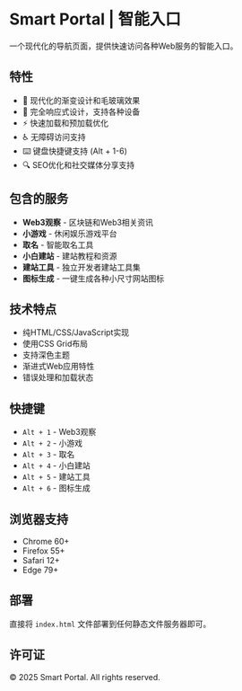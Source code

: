 # Smart Portal | 智能入口

一个现代化的导航页面，提供快速访问各种Web服务的智能入口。

## 特性

- 🎨 现代化的渐变设计和毛玻璃效果
- 📱 完全响应式设计，支持各种设备
- ⚡ 快速加载和预加载优化
- ♿ 无障碍访问支持
- ⌨️ 键盘快捷键支持 (Alt + 1-6)
- 🔍 SEO优化和社交媒体分享支持

## 包含的服务

- **Web3观察** - 区块链和Web3相关资讯
- **小游戏** - 休闲娱乐游戏平台
- **取名** - 智能取名工具
- **小白建站** - 建站教程和资源
- **建站工具** - 独立开发者建站工具集
- **图标生成** - 一键生成各种小尺寸网站图标

## 技术特点

- 纯HTML/CSS/JavaScript实现
- 使用CSS Grid布局
- 支持深色主题
- 渐进式Web应用特性
- 错误处理和加载状态

## 快捷键

- `Alt + 1` - Web3观察
- `Alt + 2` - 小游戏
- `Alt + 3` - 取名
- `Alt + 4` - 小白建站
- `Alt + 5` - 建站工具
- `Alt + 6` - 图标生成

## 浏览器支持

- Chrome 60+
- Firefox 55+
- Safari 12+
- Edge 79+

## 部署

直接将 `index.html` 文件部署到任何静态文件服务器即可。

## 许可证

© 2025 Smart Portal. All rights reserved.